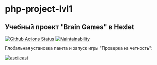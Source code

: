 # php-project-lvl1
## Учебный проект "Brain Games" в Hexlet

[![Github Actions Status](https://github.com/andpop/php-project-lvl1/workflows/PHP-CI/badge.svg)](https://github.com/php-project-lvl1/actions)
[![Maintainability](https://api.codeclimate.com/v1/badges/a99a88d28ad37a79dbf6/maintainability)](https://codeclimate.com/github/andpop/php-project-lvl1/maintainability)

Глобальная установка пакета и запуск игры "Проверка на четность":

[![asciicast](https://asciinema.org/a/godIeNbdLrhxQY6UCx6z5Cs8R.svg)](https://asciinema.org/a/godIeNbdLrhxQY6UCx6z5Cs8R)

